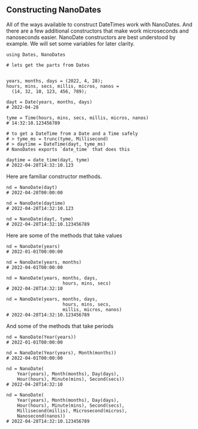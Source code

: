 ## Constructing NanoDates

All of the ways available to construct DateTimes work with NanoDates.  And there are a few additional constructors that make work microseconds and nanoseconds easier.  NanoDate constructors are best understood by example. We will set some variables for later clarity.

```
using Dates, NanoDates

# lets get the parts from Dates


years, months, days = (2022, 4, 28);
hours, mins, secs, millis, micros, nanos = 
  (14, 32, 10, 123, 456, 789);

dayt = Date(years, months, days)
# 2022-04-28

tyme = Time(hours, mins, secs, millis, micros, nanos)
# 14:32:10.123456789

# to get a DateTime from a Date and a Time safely
# > tyme_ms = trunc(tyme, Millisecond)
# > daytime = DateTime(dayt, tyme_ms)
# NanoDates exports `date_time` that does this

daytime = date_time(dayt, tyme)
# 2022-04-28T14:32:10.123
```
Here are familiar constructor methods.
```
nd = NanoDate(dayt)
# 2022-04-28T00:00:00

nd = NanoDate(daytime)
# 2022-04-28T14:32:10.123

nd = NanoDate(dayt, tyme)
# 2022-04-28T14:32:10.123456789
```
Here are some of the methods that take values
```
nd = NanoDate(years)
# 2022-01-01T00:00:00

nd = NanoDate(years, months)
# 2022-04-01T00:00:00

nd = NanoDate(years, months, days, 
                     hours, mins, secs)
# 2022-04-28T14:32:10

nd = NanoDate(years, months, days, 
                     hours, mins, secs,
                     millis, micros, nanos)
# 2022-04-28T14:32:10.123456789
```
And some of the methods that take periods
```
nd = NanoDate(Year(years))
# 2022-01-01T00:00:00

nd = NanoDate(Year(years), Month(months))
# 2022-04-01T00:00:00

nd = NanoDate(
    Year(years), Month(months), Day(days), 
    Hour(hours), Minute(mins), Second(secs))
# 2022-04-28T14:32:10

nd = NanoDate(
    Year(years), Month(months), Day(days), 
    Hour(hours), Minute(mins), Second(secs),
    Millisecond(millis), Microsecond(micros),
    Nanosecond(nanos))
# 2022-04-28T14:32:10.123456789
```

